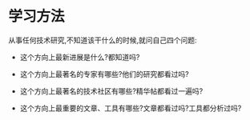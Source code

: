 # 学习方法

从事任何技术研究,不知道该干什么的时候,就问自己四个问题:

- 这个方向上最新进展是什么?都知道吗?

- 这个方向上最著名的专家有哪些?他们的研究都看过吗?

- 这个方向上最著名的技术社区有哪些?精华帖都看过一遍吗?

- 这个方向上最重要的文章、工具有哪些?文章都看过吗?工具都分析过吗?
